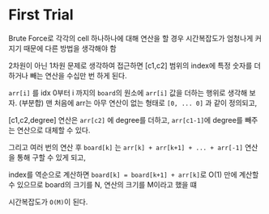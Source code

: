 # First Trial
Brute Force로 각각의 cell 하나하나에 대해 연산을 할 경우 시간복잡도가 엄청나게 커지기 때문에 다른 방법을 생각해야 함

2차원이 아닌 1차원 문제로 생각하여 접근하면 [c1,c2] 범위의 index에 특정 숫자를 더하거나 빼는 연산을 수십만 번 하게 된다. 

`arr[i]` 를 idx 0부터 i 까지의 `board`의 원소에 `arr[i]` 값을 더하는 행위로 생각해 보자. (부분합)
맨 처음에 arr는 아무 연산이 없는 형태로 `[0, ... 0]` 과 같이 정의되고,

[c1,c2,degree] 연산은 `arr[c2]` 에 degree를 더하고, `arr[c1-1]`에 degree를 빼주는 연산으로 대체할 수 있다.

그리고 여러 번의 연산 후 `board[k]` 는 `arr[k] + arr[k+1] + ... + arr[-1]` 연산을 통해 구할 수 있게 되고,

index를 역순으로 계산하면 `board[k] = board[k+1] + arr[k]`로 O(1) 만에 계산할 수 있으므로 board의 크기를 N, 연산의 크기를 M이라고 했을 떄

시간복잡도가 `O(M)`이 된다.